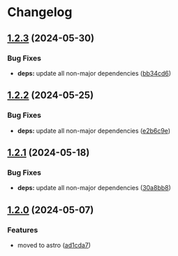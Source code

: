 # Changelog

## [1.2.3](https://github.com/montanatrouthunters/montanatrouthunters.com/compare/v1.2.2...v1.2.3) (2024-05-30)


### Bug Fixes

* **deps:** update all non-major dependencies ([bb34cd6](https://github.com/montanatrouthunters/montanatrouthunters.com/commit/bb34cd63220bd4e7e4778363fee3b144f0482246))

## [1.2.2](https://github.com/montanatrouthunters/montanatrouthunters.com/compare/v1.2.1...v1.2.2) (2024-05-25)


### Bug Fixes

* **deps:** update all non-major dependencies ([e2b6c9e](https://github.com/montanatrouthunters/montanatrouthunters.com/commit/e2b6c9e5383fcd24a893cde6484a4e03fdb15cb7))

## [1.2.1](https://github.com/montanatrouthunters/montanatrouthunters.com/compare/v1.2.0...v1.2.1) (2024-05-18)

### Bug Fixes

- **deps:** update all non-major dependencies ([30a8bb8](https://github.com/montanatrouthunters/montanatrouthunters.com/commit/30a8bb882f95509ecf6c5682612e66ce75531817))

## [1.2.0](https://github.com/montanatrouthunters/montanatrouthunters.com/compare/v1.1.0...v1.2.0) (2024-05-07)

### Features

- moved to astro ([ad1cda7](https://github.com/montanatrouthunters/montanatrouthunters.com/commit/ad1cda72979677d85b300dae1c0ae379e83c54df))
